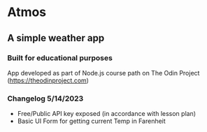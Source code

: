 # Atmos
## A simple weather app

### Built for educational purposes
App developed as part of Node.js course path on The Odin Project (https://theodinproject.com)

### Changelog 5/14/2023
- Free/Public API key exposed (in accordance with lesson plan)
- Basic UI Form for getting current Temp in Farenheit
